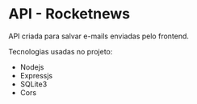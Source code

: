 # API - Rocketnews

API criada para salvar e-mails enviadas pelo frontend.

Tecnologias usadas no projeto:
 
 - Nodejs
 - Expressjs
 - SQLite3
 - Cors
